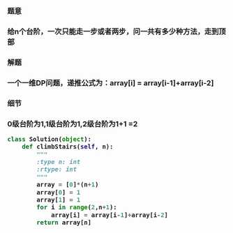 

<h3>题意<h3>
<p>给n个台阶，一次只能走一步或者两步，问一共有多少种方法，走到顶部<p>


<h3>解题<h3>
<p>一个一维DP问题，递推公式为：array[i] = array[i-1]+array[i-2]<p>


<h3>细节<h3>
<p>0级台阶为1,1级台阶为1,2级台阶为1+1 =2<p>


```python
class Solution(object):
    def climbStairs(self, n):
        """
        :type n: int
        :rtype: int
        """
        array = [0]*(n+1)
        array[0] = 1
        array[1] = 1
        for i in range(2,n+1):
            array[i] = array[i-1]+array[i-2]
        return array[n]
```

